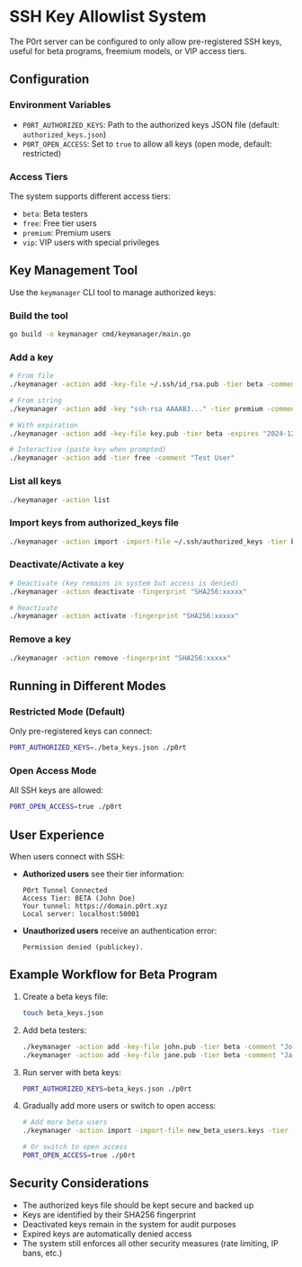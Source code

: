 # SSH Key Allowlist System

The P0rt server can be configured to only allow pre-registered SSH keys, useful for beta programs, freemium models, or VIP access tiers.

## Configuration

### Environment Variables

- `P0RT_AUTHORIZED_KEYS`: Path to the authorized keys JSON file (default: `authorized_keys.json`)
- `P0RT_OPEN_ACCESS`: Set to `true` to allow all keys (open mode, default: restricted)

### Access Tiers

The system supports different access tiers:
- `beta`: Beta testers
- `free`: Free tier users
- `premium`: Premium users
- `vip`: VIP users with special privileges

## Key Management Tool

Use the `keymanager` CLI tool to manage authorized keys:

### Build the tool
```bash
go build -o keymanager cmd/keymanager/main.go
```

### Add a key
```bash
# From file
./keymanager -action add -key-file ~/.ssh/id_rsa.pub -tier beta -comment "John Doe"

# From string
./keymanager -action add -key "ssh-rsa AAAAB3..." -tier premium -comment "Jane Smith"

# With expiration
./keymanager -action add -key-file key.pub -tier beta -expires "2024-12-31T23:59:59Z"

# Interactive (paste key when prompted)
./keymanager -action add -tier free -comment "Test User"
```

### List all keys
```bash
./keymanager -action list
```

### Import keys from authorized_keys file
```bash
./keymanager -action import -import-file ~/.ssh/authorized_keys -tier beta
```

### Deactivate/Activate a key
```bash
# Deactivate (key remains in system but access is denied)
./keymanager -action deactivate -fingerprint "SHA256:xxxxx"

# Reactivate
./keymanager -action activate -fingerprint "SHA256:xxxxx"
```

### Remove a key
```bash
./keymanager -action remove -fingerprint "SHA256:xxxxx"
```

## Running in Different Modes

### Restricted Mode (Default)
Only pre-registered keys can connect:
```bash
P0RT_AUTHORIZED_KEYS=./beta_keys.json ./p0rt
```

### Open Access Mode
All SSH keys are allowed:
```bash
P0RT_OPEN_ACCESS=true ./p0rt
```

## User Experience

When users connect with SSH:

- **Authorized users** see their tier information:
  ```
  P0rt Tunnel Connected
  Access Tier: BETA (John Doe)
  Your tunnel: https://domain.p0rt.xyz
  Local server: localhost:50001
  ```

- **Unauthorized users** receive an authentication error:
  ```
  Permission denied (publickey).
  ```

## Example Workflow for Beta Program

1. Create a beta keys file:
   ```bash
   touch beta_keys.json
   ```

2. Add beta testers:
   ```bash
   ./keymanager -action add -key-file john.pub -tier beta -comment "John - Early Tester"
   ./keymanager -action add -key-file jane.pub -tier beta -comment "Jane - Feedback Provider"
   ```

3. Run server with beta keys:
   ```bash
   P0RT_AUTHORIZED_KEYS=beta_keys.json ./p0rt
   ```

4. Gradually add more users or switch to open access:
   ```bash
   # Add more beta users
   ./keymanager -action import -import-file new_beta_users.keys -tier beta
   
   # Or switch to open access
   P0RT_OPEN_ACCESS=true ./p0rt
   ```

## Security Considerations

- The authorized keys file should be kept secure and backed up
- Keys are identified by their SHA256 fingerprint
- Deactivated keys remain in the system for audit purposes
- Expired keys are automatically denied access
- The system still enforces all other security measures (rate limiting, IP bans, etc.)